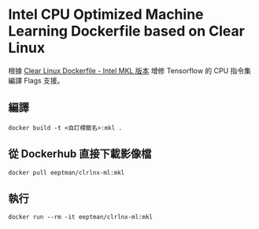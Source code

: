 Intel CPU Optimized Machine Learning Dockerfile based on Clear Linux
================

根據 [Clear Linux Dockerfile - Intel MKL 版本](https://github.com/clearlinux/dockerfiles/tree/master/stacks/dlrs/mkl) 增修 Tensorflow 的 CPU 指令集編譯 Flags 支援。

編譯
-----
```
docker build -t <自訂標籤名>:mkl .
```

從 Dockerhub 直接下載影像檔
------------------------------
```
docker pull eeptman/clrlnx-ml:mkl
```

執行
----------------------------------
```
docker run --rm -it eeptman/clrlnx-ml:mkl
```
